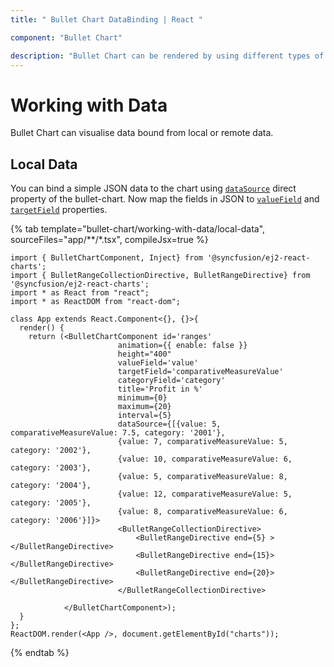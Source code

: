 ```yaml
---
title: " Bullet Chart DataBinding | React "

component: "Bullet Chart"

description: "Bullet Chart can be rendered by using different types of data source. They are called local data, remote data. "
---
```


# Working with Data

Bullet Chart can visualise data bound from local or remote data.

## Local Data

You can bind a simple JSON data to the chart using
[`dataSource`](../api/bullet-chart/) direct property of the bullet-chart. Now map the fields in
JSON to [`valueField`](../api/bullet-chart/#valueField-string) and [`targetField`](../api/bullet-chart/#targetField-string) properties.

{% tab template="bullet-chart/working-with-data/local-data", sourceFiles="app/**/*.tsx", compileJsx=true %}

```tsx
import { BulletChartComponent, Inject} from '@syncfusion/ej2-react-charts';
import { BulletRangeCollectionDirective, BulletRangeDirective} from '@syncfusion/ej2-react-charts';
import * as React from "react";
import * as ReactDOM from "react-dom";

class App extends React.Component<{}, {}>{
  render() {
    return (<BulletChartComponent id='ranges'
                        animation={{ enable: false }}
                        height="400"
                        valueField='value'
                        targetField='comparativeMeasureValue'
                        categoryField='category'
                        title='Profit in %'
                        minimum={0}
                        maximum={20}
                        interval={5}
                        dataSource={[{value: 5, comparativeMeasureValue: 7.5, category: '2001'},
                        {value: 7, comparativeMeasureValue: 5, category: '2002'},
                        {value: 10, comparativeMeasureValue: 6, category: '2003'},
                        {value: 5, comparativeMeasureValue: 8, category: '2004'},
                        {value: 12, comparativeMeasureValue: 5, category: '2005'},
                        {value: 8, comparativeMeasureValue: 6, category: '2006'}]}>
                        <BulletRangeCollectionDirective>
                            <BulletRangeDirective end={5} ></BulletRangeDirective>
                            <BulletRangeDirective end={15}></BulletRangeDirective>
                            <BulletRangeDirective end={20}></BulletRangeDirective>
                        </BulletRangeCollectionDirective>

            </BulletChartComponent>);
  }
};
ReactDOM.render(<App />, document.getElementById("charts"));
```

{% endtab %}